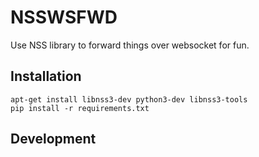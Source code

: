NSSWSFWD
========

Use NSS library to forward things over websocket for fun.

Installation
------------

```
apt-get install libnss3-dev python3-dev libnss3-tools
pip install -r requirements.txt
```


Development
-----------

